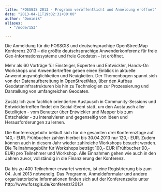 ```yaml
---
title: "FOSSGIS 2013 - Programm veröffentlicht und Anmeldung eröffnet"
date: "2013-04-11T19:02:31+00:00"
author: "Dominik"
aliases:
  - "/node/153"

---
```


<p>Die Anmeldung für die FOSSGIS und deutschsprachige OpenStreetMap Konferenz 2013 &ndash; die größte deutschsprachige Anwenderkonferenz für freie Geo-Informationssysteme und freie Geodaten &ndash; ist eröffnet.</p>
<div id="cke_pastebin">
	Mehr als 60 Vorträge für Einsteiger, Experten und Entwickler, Hands-On Workshops und Anwendertreffen geben einen Einblick in aktuelle Anwendungsmöglichkeiten und Neuigkeiten. Der Themenbogen spannt sich von der Datenaufbereitung in OpenStreetMap, über den Aufbau Geodateninfrastrukturen bis hin zu Technologien zur Prozessierung und Darstellung von umfangreichen Geodaten.</div>
<div id="cke_pastebin">
	&nbsp;</div>
<div id="cke_pastebin">
	Zusätzlich zum fachlich orientierten Austausch in Community-Sessions und Entwicklertreffen findet ein Social-Event statt, um den Austausch aller Beteiligten - vom Benutzer über Entwickler und Mapper bis zum Entscheider - zu intensivieren und gegenseitig von Ideen und Herausforderungen zu lernen.</div>
<div id="cke_pastebin">
	&nbsp;</div>
<div id="cke_pastebin">
	Die Konferenzgebühr beläuft sich für die gesamten drei Konferenztage auf 140,- EUR. Frühbucher zahlen hierbei bis 30.04.2013 nur 120,- EUR. Zudem können auch in diesem Jahr wieder zahlreiche Workshops besucht werden. Die Teilnahmegebühr für Workshops beträgt 100,- EUR (Frühbucher 90,- EUR) pro Teilnehmer und Workshop. Alle Einnahmen gehen wie auch in den Jahren zuvor, vollständig in die Finanzierung der Konferenz.</div>
<div id="cke_pastebin">
	&nbsp;</div>
<div id="cke_pastebin">
	Da bis zu 400 Teilnehmer erwartet werden, ist eine Registrierung bis zum 04. Juni 2013 notwendig. Das Programm, Anmeldeformular und andere organisatorische Informationen finden sich auf der Konferenzseite unter http://www.fossgis.de/konferenz/2013/</div>

